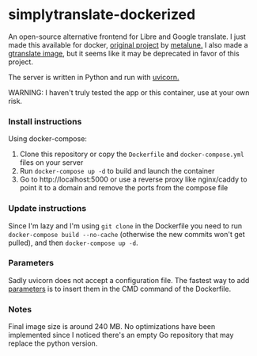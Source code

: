 # simplytranslate-dockerized
An open-source alternative frontend for Libre and Google translate. I just made this available for docker, [original project](https://git.sr.ht/~metalune/simplytranslate_web) by [metalune.](https://git.sr.ht/~metalune/) I also made a [gtranslate image](https://github.com/LivingWithHippos/gtranslate-dockerized), but it seems like it may be deprecated in favor of this project.

The server is written in Python and run with [uvicorn.](https://www.uvicorn.org/)

WARNING: I haven't truly tested the app or this container, use at your own risk.

### Install instructions

Using docker-compose:

1. Clone this repository or copy the `Dockerfile` and `docker-compose.yml` files on your server
2. Run `docker-compose up -d` to build and launch the container
3. Go to http://localhost:5000 or use a reverse proxy like nginx/caddy to point it to a domain and remove the ports from the compose file

### Update instructions

Since I'm lazy and I'm using `git clone` in the Dockerfile you need to run `docker-compose build --no-cache` (otherwise the new commits won't get pulled), and then `docker-compose up -d`.

### Parameters

Sadly uvicorn does not accept a configuration file. The fastest way to add [parameters](https://www.uvicorn.org/#command-line-options) is to insert them in the CMD command of the Dockerfile.

### Notes

Final image size is around 240 MB. No optimizations have been implemented since I noticed there's an empty Go repository that may replace the python version.
